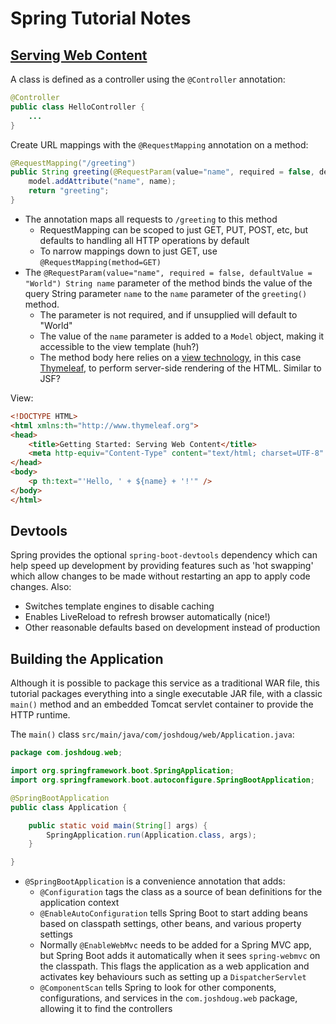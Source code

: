 # Spring Tutorial Notes

## [Serving Web Content](https://spring.io/guides/gs/serving-web-content/)

A class is defined as a controller using the `@Controller` annotation:

```Java
@Controller
public class HelloController {
    ...
}
```

Create URL mappings with the `@RequestMapping` annotation on a method:

```Java
@RequestMapping("/greeting")
public String greeting(@RequestParam(value="name", required = false, defaultValue = "World") String name, Model model) {
    model.addAttribute("name", name);
    return "greeting";
}
```

* The annotation maps all requests to `/greeting` to this method
  * RequestMapping can be scoped to just GET, PUT, POST, etc, but defaults to handling all HTTP operations by default
  * To narrow mappings down to just GET, use `@RequestMapping(method=GET)`
* The `@RequestParam(value="name", required = false, defaultValue = "World") String name` parameter of the method binds the value of the query String parameter `name` to the `name` parameter of the `greeting()` method.
  * The parameter is not required, and if unsupplied will default to "World"
  * The value of the `name` parameter is added to a `Model` object, making it accessible to the view template (huh?)
  * The method body here relies on a [view technology](https://spring.io/understanding/view-templates), in this case [Thymeleaf](http://www.thymeleaf.org/doc/tutorials/2.1/thymeleafspring.html), to perform server-side rendering of the HTML. Similar to JSF?

View:

```HTML
<!DOCTYPE HTML>
<html xmlns:th="http://www.thymeleaf.org">
<head>
    <title>Getting Started: Serving Web Content</title>
    <meta http-equiv="Content-Type" content="text/html; charset=UTF-8" />
</head>
<body>
    <p th:text="'Hello, ' + ${name} + '!'" />
</body>
</html>
```

## Devtools

Spring provides the optional `spring-boot-devtools` dependency which can help speed up development by providing features such as 'hot swapping' which allow changes to be made without restarting an app to apply code changes. Also:

* Switches template engines to disable caching
* Enables LiveReload to refresh browser automatically (nice!)
* Other reasonable defaults based on development instead of production

## Building the Application

Although it is possible to package this service as a traditional WAR file, this tutorial packages everything into a single executable JAR file, with a classic `main()` method and an embedded Tomcat servlet container to provide the HTTP runtime.

The `main()` class `src/main/java/com/joshdoug/web/Application.java`:

```Java
package com.joshdoug.web;

import org.springframework.boot.SpringApplication;
import org.springframework.boot.autoconfigure.SpringBootApplication;

@SpringBootApplication
public class Application {

    public static void main(String[] args) {
        SpringApplication.run(Application.class, args);
    }

}
```

* `@SpringBootApplication` is a convenience annotation that adds:
  * `@Configuration` tags the class as a source of bean definitions for the application context
  * `@EnableAutoConfiguration` tells Spring Boot to start adding beans based on classpath settings, other beans, and various property settings
  * Normally `@EnableWebMvc` needs to be added for a Spring MVC app, but Spring Boot adds it automatically when it sees `spring-webmvc` on the classpath. This flags the application as a web application and activates key behaviours such as setting up a `DispatcherServlet`
  * `@ComponentScan` tells Spring to look for other components, configurations, and services in the `com.joshdoug.web` package, allowing it to find the controllers